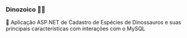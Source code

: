 ### Dinozoico 🦖🦕
📜 Aplicação ASP.NET de Cadastro de Espécies de Dinossauros e suas principais características com interações com o MySQL
